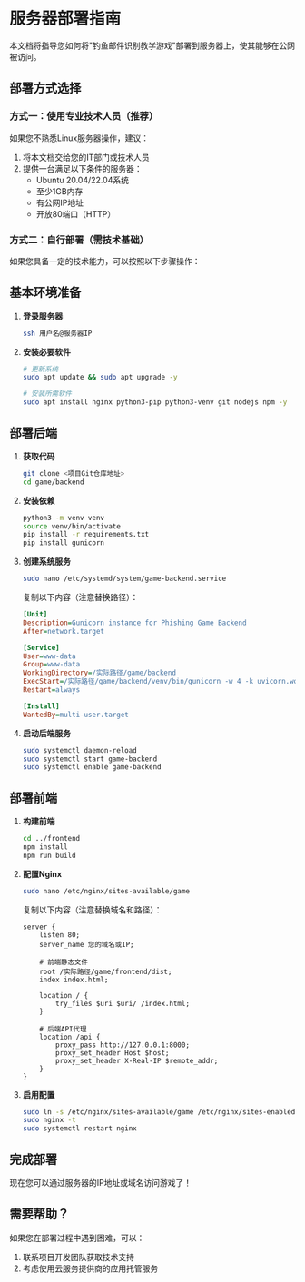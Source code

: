 # 服务器部署指南

本文档将指导您如何将"钓鱼邮件识别教学游戏"部署到服务器上，使其能够在公网被访问。

## 部署方式选择

### 方式一：使用专业技术人员（推荐）

如果您不熟悉Linux服务器操作，建议：

1. 将本文档交给您的IT部门或技术人员
2. 提供一台满足以下条件的服务器：
   - Ubuntu 20.04/22.04系统
   - 至少1GB内存
   - 有公网IP地址
   - 开放80端口（HTTP）

### 方式二：自行部署（需技术基础）

如果您具备一定的技术能力，可以按照以下步骤操作：

## 基本环境准备

1. **登录服务器**
   ```bash
   ssh 用户名@服务器IP
   ```

2. **安装必要软件**
   ```bash
   # 更新系统
   sudo apt update && sudo apt upgrade -y
   
   # 安装所需软件
   sudo apt install nginx python3-pip python3-venv git nodejs npm -y
   ```

## 部署后端

1. **获取代码**
   ```bash
   git clone <项目Git仓库地址>
   cd game/backend
   ```

2. **安装依赖**
   ```bash
   python3 -m venv venv
   source venv/bin/activate
   pip install -r requirements.txt
   pip install gunicorn
   ```

3. **创建系统服务**
   ```bash
   sudo nano /etc/systemd/system/game-backend.service
   ```
   
   复制以下内容（注意替换路径）：
   ```ini
   [Unit]
   Description=Gunicorn instance for Phishing Game Backend
   After=network.target
   
   [Service]
   User=www-data
   Group=www-data
   WorkingDirectory=/实际路径/game/backend
   ExecStart=/实际路径/game/backend/venv/bin/gunicorn -w 4 -k uvicorn.workers.UvicornWorker app.main:app -b 127.0.0.1:8000
   Restart=always
   
   [Install]
   WantedBy=multi-user.target
   ```

4. **启动后端服务**
   ```bash
   sudo systemctl daemon-reload
   sudo systemctl start game-backend
   sudo systemctl enable game-backend
   ```

## 部署前端

1. **构建前端**
   ```bash
   cd ../frontend
   npm install
   npm run build
   ```

2. **配置Nginx**
   ```bash
   sudo nano /etc/nginx/sites-available/game
   ```
   
   复制以下内容（注意替换域名和路径）：
   ```nginx
   server {
       listen 80;
       server_name 您的域名或IP;
       
       # 前端静态文件
       root /实际路径/game/frontend/dist;
       index index.html;
       
       location / {
           try_files $uri $uri/ /index.html;
       }
       
       # 后端API代理
       location /api {
           proxy_pass http://127.0.0.1:8000;
           proxy_set_header Host $host;
           proxy_set_header X-Real-IP $remote_addr;
       }
   }
   ```

3. **启用配置**
   ```bash
   sudo ln -s /etc/nginx/sites-available/game /etc/nginx/sites-enabled/
   sudo nginx -t
   sudo systemctl restart nginx
   ```

## 完成部署

现在您可以通过服务器的IP地址或域名访问游戏了！

## 需要帮助？

如果您在部署过程中遇到困难，可以：
1. 联系项目开发团队获取技术支持
2. 考虑使用云服务提供商的应用托管服务 